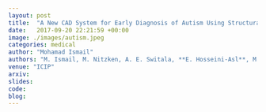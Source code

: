 ```yaml
---
layout: post
title:  "A New CAD System for Early Diagnosis of Autism Using Structural MRI"
date:   2017-09-20 22:21:59 +00:00
image: ./images/autism.jpeg
categories: medical
author: "Mohamad Ismail"
authors: "M. Ismail, M. Nitzken, A. E. Switala, **E. Hosseini-Asl**, M. Mahmoud, A. Shalaby, M. Casanova, A. El-Baz"
venue: "ICIP"
arxiv: 
slides:
code: 
blog: 
---
```


